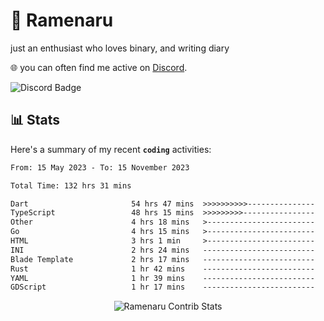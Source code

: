 # 🍜 Ramenaru
just an enthusiast who loves binary, and writing diary

🌐 you can often find me active on [Discord](https://discordapp.com/users/503291004200157185).

![Discord Badge](https://dcbadge.vercel.app/api/shield/503291004200157185)

## 📊 Stats

Here's a summary of my recent **`coding`** activities:

<!--START_SECTION:waka-->

```txt
From: 15 May 2023 - To: 15 November 2023

Total Time: 132 hrs 31 mins

Dart                       54 hrs 47 mins  >>>>>>>>>>---------------   41.34 %
TypeScript                 48 hrs 15 mins  >>>>>>>>>----------------   36.41 %
Other                      4 hrs 18 mins   >------------------------   03.25 %
Go                         4 hrs 15 mins   >------------------------   03.21 %
HTML                       3 hrs 1 min     >------------------------   02.28 %
INI                        2 hrs 24 mins   -------------------------   01.82 %
Blade Template             2 hrs 17 mins   -------------------------   01.73 %
Rust                       1 hr 42 mins    -------------------------   01.28 %
YAML                       1 hr 39 mins    -------------------------   01.25 %
GDScript                   1 hr 17 mins    -------------------------   00.97 %
```

<!--END_SECTION:waka-->

<div style="text-align: center;">
   <img align="center" src="https://github-readme-streak-stats.herokuapp.com/?user=Ramenaru&theme=dark&card_width=520" alt="Ramenaru Contrib Stats" />
</div>



